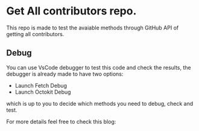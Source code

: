 # Get All contributors repo.

This repo is made to test the avaiable methods through GitHub API of getting all contributors. 

## Debug

You can use VsCode debugger to test this code and check the results, the debugger is already made to have two options: 

- Launch Fetch Debug 
- Launch Octokit Debug 

which is up to you to decide which methods you need to debug, check and test.

For more details feel free to check this blog: 